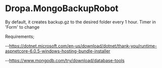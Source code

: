# Dropa.MongoBackupRobot

By default, it creates backup.gz to the desired folder every 1 hour. Timer in 'Form' to change

Requirements;

--https://dotnet.microsoft.com/en-us/download/dotnet/thank-you/runtime-aspnetcore-6.0.5-windows-hosting-bundle-installer

--https://www.mongodb.com/try/download/database-tools
